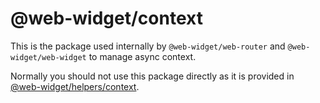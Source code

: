 # @web-widget/context

This is the package used internally by `@web-widget/web-router` and `@web-widget/web-widget` to manage async context.

Normally you should not use this package directly as it is provided in [@web-widget/helpers/context](https://github.com/web-widget/web-widget/blob/main/packages/helpers/docs/context.md).
